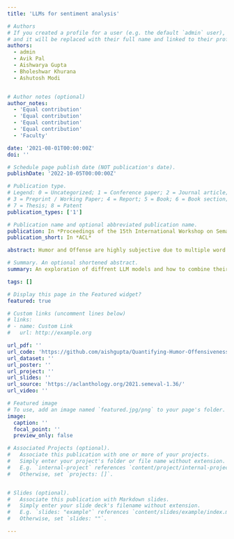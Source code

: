 ```yaml
---
title: 'LLMs for sentiment analysis'

# Authors
# If you created a profile for a user (e.g. the default `admin` user), write the username (folder name) here
# and it will be replaced with their full name and linked to their profile.
authors:
  - admin
  - Avik Pal
  - Aishwarya Gupta
  - Bholeshwar Khurana
  - Ashutosh Modi


# Author notes (optional)
author_notes:
  - 'Equal contribution'
  - 'Equal contribution'
  - 'Equal contribution'
  - 'Equal contribution'
  - 'Faculty'

date: '2021-08-01T00:00:00Z'
doi: ''

# Schedule page publish date (NOT publication's date).
publishDate: '2022-10-05T00:00:00Z'

# Publication type.
# Legend: 0 = Uncategorized; 1 = Conference paper; 2 = Journal article;
# 3 = Preprint / Working Paper; 4 = Report; 5 = Book; 6 = Book section;
# 7 = Thesis; 8 = Patent
publication_types: ['1']

# Publication name and optional abbreviated publication name.
publication: In *Proceedings of the 15th International Workshop on Semantic Evaluation (SemEval-2021)*
publication_short: In *ACL*

abstract: Humor and Offense are highly subjective due to multiple word senses, cultural knowledge, and pragmatic competence. Hence, accurately detecting humorous and offensive texts has several compelling use cases in Recommendation Systems and Personalized Content Moderation. However, due to the lack of an extensive labeled dataset, most prior works in this domain haven’t explored large neural models for subjective humor understanding. This paper explores whether large neural models and their ensembles can capture the intricacies associated with humor/offense detection and rating. Our experiments on the SemEval-2021 Task 7 HaHackathon show that we can develop reasonable humor and offense detection systems with such models. Our models are ranked 3rd in subtask 1b and consistently ranked around the top 33% of the leaderboard for the remaining subtasks.

# Summary. An optional shortened abstract.
summary: An exploration of diffrent LLM models and how to combine their preditions for sentiment classification

tags: []

# Display this page in the Featured widget?
featured: true

# Custom links (uncomment lines below)
# links:
# - name: Custom Link
#   url: http://example.org

url_pdf: ''
url_code: 'https://github.com/aishgupta/Quantifying-Humor-Offensiveness'
url_dataset: ''
url_poster: ''
url_project: ''
url_slides: ''
url_source: 'https://aclanthology.org/2021.semeval-1.36/'
url_video: ''

# Featured image
# To use, add an image named `featured.jpg/png` to your page's folder.
image:
  caption: ''
  focal_point: ''
  preview_only: false

# Associated Projects (optional).
#   Associate this publication with one or more of your projects.
#   Simply enter your project's folder or file name without extension.
#   E.g. `internal-project` references `content/project/internal-project/index.md`.
#   Otherwise, set `projects: []`.


# Slides (optional).
#   Associate this publication with Markdown slides.
#   Simply enter your slide deck's filename without extension.
#   E.g. `slides: "example"` references `content/slides/example/index.md`.
#   Otherwise, set `slides: ""`.

---
```


